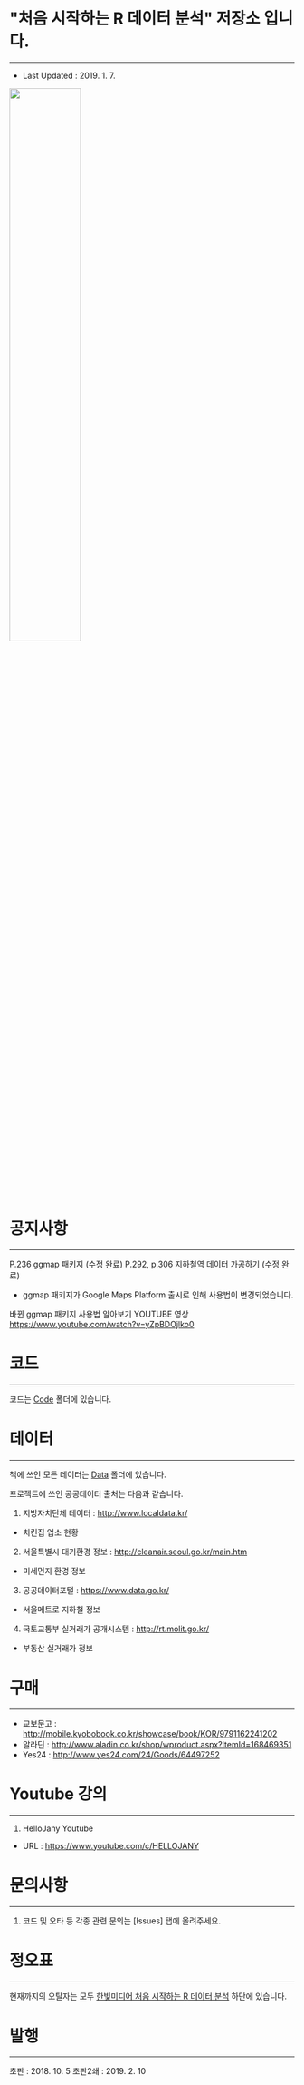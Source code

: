 # "처음 시작하는 R 데이터 분석" 저장소 입니다.
---
- Last Updated : 2019. 1. 7.

<img src="https://github.com/newstars/HelloR/blob/master/Book.jpg" width="50%"></img>

# 공지사항
---
P.236 ggmap 패키지 (수정 완료)
P.292, p.306 지하철역 데이터 가공하기 (수정 완료)
* ggmap 패키지가 Google Maps Platform 출시로 인해 사용법이 변경되었습니다.

바뀐 ggmap 패키지 사용법 알아보기 YOUTUBE 영상
https://www.youtube.com/watch?v=yZpBDOjlko0

# 코드
---
코드는 [Code](https://github.com/newstars/HelloR/tree/master/Code) 폴더에 있습니다.

# 데이터
---
책에 쓰인 모든 데이터는 [Data](https://github.com/newstars/HelloR/tree/master/Data) 폴더에 있습니다.

프로젝트에 쓰인 공공데이터 출처는 다음과 같습니다.
1. 지방자치단체 데이터 : http://www.localdata.kr/
- 치킨집 업소 현황
2. 서울특별시 대기환경 정보 : http://cleanair.seoul.go.kr/main.htm
- 미세먼지 환경 정보
3. 공공데이터포털 : https://www.data.go.kr/
- 서울메트로 지하철 정보
4. 국토교통부 실거래가 공개시스템 : http://rt.molit.go.kr/
- 부동산 실거래가 정보

# 구매
---
- 교보문고 : http://mobile.kyobobook.co.kr/showcase/book/KOR/9791162241202
- 알라딘 : http://www.aladin.co.kr/shop/wproduct.aspx?ItemId=168469351
- Yes24 : http://www.yes24.com/24/Goods/64497252

# Youtube 강의
---
1. HelloJany Youtube
- URL : https://www.youtube.com/c/HELLOJANY
  
# 문의사항
---
1. 코드 및 오타 등 각종 관련 문의는 [Issues] 탭에 올려주세요.

# 정오표
---
현재까지의 오탈자는 모두 [한빛미디어 처음 시작하는 R 데이터 분석](http://www.hanbit.co.kr/store/books/look.php?p_code=B6952054209) 하단에 있습니다.

# 발행
---
초판 : 2018. 10. 5
초판2쇄 : 2019. 2. 10

